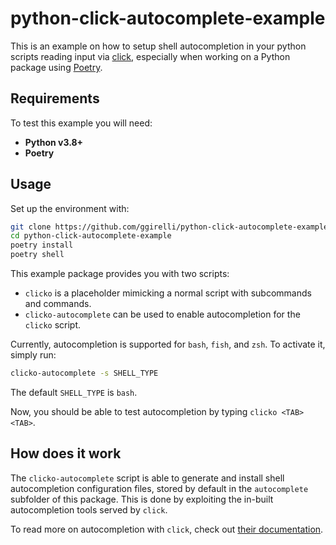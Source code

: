 # python-click-autocomplete-example

This is an example on how to setup shell autocompletion in your python scripts reading input via [click](https://github.com/pallets/click/), especially when working on a Python package using [Poetry](https://github.com/python-poetry/poetry).

## Requirements

To test this example you will need:

* **Python v3.8+**
* **Poetry**

## Usage

Set up the environment with:

```bash
git clone https://github.com/ggirelli/python-click-autocomplete-example.git
cd python-click-autocomplete-example
poetry install
poetry shell
```

This example package provides you with two scripts:

* `clicko` is a placeholder mimicking a normal script with subcommands and commands.
* `clicko-autocomplete` can be used to enable autocompletion for the `clicko` script.

Currently, autocompletion is supported for `bash`, `fish`, and `zsh`. To activate it, simply run:

```bash
clicko-autocomplete -s SHELL_TYPE
```

The default `SHELL_TYPE` is `bash`.

Now, you should be able to test autocompletion by typing `clicko <TAB> <TAB>`.

## How does it work

The `clicko-autocomplete` script is able to generate and install shell autocompletion configuration files, stored by default in the `autocomplete` subfolder of this package. This is done by exploiting the in-built autocompletion tools served by `click`.

To read more on autocompletion with `click`, check out [their documentation](https://click.palletsprojects.com/en/8.0.x/shell-completion/).
